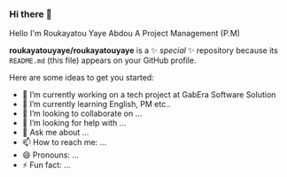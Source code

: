 ### Hi there 👋

Hello I'm Roukayatou Yaye Abdou A Project Management (P.M)

**roukayatouyaye/roukayatouyaye** is a ✨ _special_ ✨ repository because its `README.md` (this file) appears on your GitHub profile.

Here are some ideas to get you started:

- 🔭 I’m currently working on a tech project at GabEra Software Solution 
- 🌱 I’m currently learning English, PM etc..
- 👯 I’m looking to collaborate on ...
- 🤔 I’m looking for help with ...
- 💬 Ask me about ...
- 📫 How to reach me: ...
- 😄 Pronouns: ...
- ⚡ Fun fact: ...
